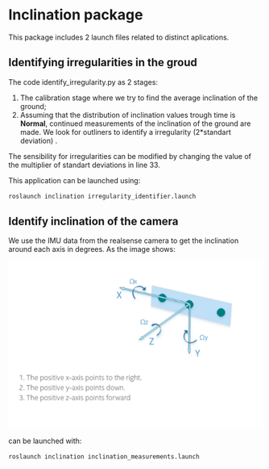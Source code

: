# Inclination package

This package includes 2 launch files related to distinct aplications.

## Identifying irregularities in the groud

The code identify_irregularity.py as 2 stages:

1. The calibration stage where we try to find the average inclination of the ground;
2. Assuming that the distribution of inclination values trough time is **Normal**, continued measurements of the inclination of the ground are made. We look for outliners to identify a irregularity (2*standart deviation) .

The sensibility for irregularities can be modified by changing the value of the multiplier of standart deviations in line 33.

This application can be launched using:

```bash
roslaunch inclination irregularity_identifier.launch
```

## Identify inclination of the camera

We use the IMU data from the realsense camera to get the inclination around each axis in degrees. As the image shows:

![](imgs/Intel_orientation.PNG )


can be launched with:

```bash
roslaunch inclination inclination_measurements.launch
```